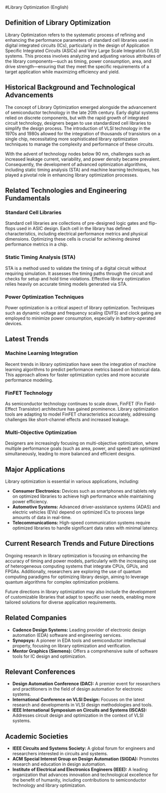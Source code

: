 #Library Optimization (English)

## Definition of Library Optimization

Library Optimization refers to the systematic process of refining and enhancing the performance parameters of standard cell libraries used in digital integrated circuits (ICs), particularly in the design of Application Specific Integrated Circuits (ASICs) and Very Large Scale Integration (VLSI) systems. This process involves analyzing and adjusting various attributes of the library components—such as timing, power consumption, area, and drive strength—ensuring that they meet the specific requirements of a target application while maximizing efficiency and yield.

## Historical Background and Technological Advancements

The concept of Library Optimization emerged alongside the advancement of semiconductor technology in the late 20th century. Early digital systems relied on discrete components, but with the rapid growth of integrated circuit technology, designers began to use standardized cell libraries to simplify the design process. The introduction of VLSI technology in the 1970s and 1980s allowed for the integration of thousands of transistors on a single chip, necessitating more sophisticated library optimization techniques to manage the complexity and performance of these circuits.

With the advent of technology nodes below 90 nm, challenges such as increased leakage current, variability, and power density became prevalent. Consequently, the development of advanced optimization algorithms, including static timing analysis (STA) and machine learning techniques, has played a pivotal role in enhancing library optimization processes.

## Related Technologies and Engineering Fundamentals

### Standard Cell Libraries

Standard cell libraries are collections of pre-designed logic gates and flip-flops used in ASIC design. Each cell in the library has defined characteristics, including electrical performance metrics and physical dimensions. Optimizing these cells is crucial for achieving desired performance metrics in a chip.

### Static Timing Analysis (STA)

STA is a method used to validate the timing of a digital circuit without requiring simulation. It assesses the timing paths through the circuit and checks for setup and hold time violations. Effective library optimization relies heavily on accurate timing models generated via STA.

### Power Optimization Techniques

Power optimization is a critical aspect of library optimization. Techniques such as dynamic voltage and frequency scaling (DVFS) and clock gating are employed to minimize power consumption, especially in battery-operated devices.

## Latest Trends

### Machine Learning Integration

Recent trends in library optimization have seen the integration of machine learning algorithms to predict performance metrics based on historical data. This approach allows for faster optimization cycles and more accurate performance modeling.

### FinFET Technology

As semiconductor technology continues to scale down, FinFET (Fin Field-Effect Transistor) architecture has gained prominence. Library optimization tools are adapting to model FinFET characteristics accurately, addressing challenges like short-channel effects and increased leakage.

### Multi-Objective Optimization

Designers are increasingly focusing on multi-objective optimization, where multiple performance goals (such as area, power, and speed) are optimized simultaneously, leading to more balanced and efficient designs.

## Major Applications

Library optimization is essential in various applications, including:

- **Consumer Electronics:** Devices such as smartphones and tablets rely on optimized libraries to achieve high performance while maintaining power efficiency.
- **Automotive Systems:** Advanced driver-assistance systems (ADAS) and electric vehicles (EVs) depend on optimized ICs to process large amounts of data in real-time.
- **Telecommunications:** High-speed communication systems require optimized libraries to handle significant data rates with minimal latency.

## Current Research Trends and Future Directions

Ongoing research in library optimization is focusing on enhancing the accuracy of timing and power models, particularly with the increasing use of heterogeneous computing systems that integrate CPUs, GPUs, and FPGAs. Additionally, researchers are exploring the use of quantum computing paradigms for optimizing library design, aiming to leverage quantum algorithms for complex optimization problems.

Future directions in library optimization may also include the development of customizable libraries that adapt to specific user needs, enabling more tailored solutions for diverse application requirements.

## Related Companies

- **Cadence Design Systems:** Leading provider of electronic design automation (EDA) software and engineering services.
- **Synopsys:** A pioneer in EDA tools and semiconductor intellectual property, focusing on library optimization and verification.
- **Mentor Graphics (Siemens):** Offers a comprehensive suite of software tools for IC design and optimization.

## Relevant Conferences

- **Design Automation Conference (DAC):** A premier event for researchers and practitioners in the field of design automation for electronic systems.
- **International Conference on VLSI Design:** Focuses on the latest research and developments in VLSI design methodologies and tools.
- **IEEE International Symposium on Circuits and Systems (ISCAS):** Addresses circuit design and optimization in the context of VLSI systems.

## Academic Societies

- **IEEE Circuits and Systems Society:** A global forum for engineers and researchers interested in circuits and systems.
- **ACM Special Interest Group on Design Automation (SIGDA):** Promotes research and education in design automation.
- **Institute of Electrical and Electronics Engineers (IEEE):** A leading organization that advances innovation and technological excellence for the benefit of humanity, including contributions to semiconductor technology and library optimization.